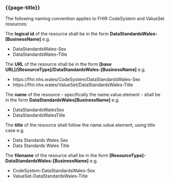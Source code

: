### {{page-title}}
The following naming convention applies to FHIR CodeSystem and ValueSet resources:

The **logical id** of the resource shall be in the form **DataStandardsWales-[BusinessName]** e.g.
* DataStandardsWales-Sex
* DataStandardsWales-Title

The **URL** of the resource shall be in the form
**[base URL]/[ResourceType]/DataStandardsWales-[BusinessName]** e.g. 
* https&#58;//fhir.nhs.wales/CodeSystem/DataStandardsWales-Sex
* https&#58;//fhir.nhs.wales/ValueSet/DataStandardsWales-Title

The **name** of the resource - specifically the name.value.element - shall be in the form **DataStandardsWales[BusinessName]** e.g. 
* DataStandardsWalesSex
* DataStandardsWalesTitle

The **title** of the resource shall follow the name.value.element, using title case e.g.
* Data Standards Wales Sex
* Data Standards Wales Title

The **filename** of the resource shall be in the form **[ResourceType]-DataStandardsWales-[BusinessName]** e.g. 
* CodeSystem-DataStandardsWales-Sex
* ValueSet-DataStandardsWales-Title

<br>